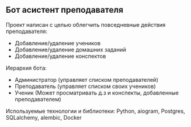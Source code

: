 ## Бот асистент преподавателя

Проект написан с целью облегчить повседневные действия преподавателя:
- Добавление/удаление учеников
- Добавление/удаление домашних заданий
- Добавление/удаление конспектов

Иерархия бота:
- Администратор (управляет списком преподавателей)
- Преподаватель (управляет списком своих учеников)
- Ученик (Может просматривать д.з и конспекты, добавленные преподавателем)

Используемые технологии и библиотеки: Python, aiogram, Postgres, SQLalchemy, alembic, Docker

